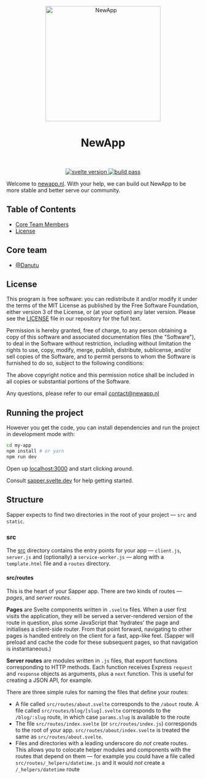 <div align="center">
  <br>
  <img alt="NewApp" src="https://newapp.nl/static/logo.svg" width="300px">
  <h1>NewApp</h1>
</div>
<br>
<p align="center">
  <a href="https://www.python.org/">
    <img src="https://img.shields.io/badge/svelte-v3.16-orange.svg" alt="svelte version">
  </a>
  <a href="#">
    <img src="https://img.shields.io/badge/build-passing-brightgreen.svg" alt="build pass">
  </a>
</p>

Welcome to [newapp.nl](https://newapp.nl). With your help, we can build out NewApp to be more stable and better serve our community.

## Table of Contents

- [Core Team Members](#core-team)
- [License](#license)

## Core team

- [@Danutu](https://newapp.nl/user/danutu/id%3D2)

## License

This program is free software: you can redistribute it and/or modify it under the terms of the MIT License as published by the Free Software Foundation, either version 3 of the License, or (at your option) any later version. Please see the [LICENSE](./LICENSE.md) file in our repository for the full text.

Permission is hereby granted, free of charge, to any person obtaining a copy of this software and associated documentation files (the "Software"), to deal in the Software without restriction, including without limitation the rights to use, copy, modify, merge, publish, distribute, sublicense, and/or sell copies of the Software, and to permit persons to whom the Software is furnished to do so, subject to the following conditions:

The above copyright notice and this permission notice shall be included in all copies or substantial portions of the Software.

Any questions, please refer to our email contact@newapp.nl

## Running the project

However you get the code, you can install dependencies and run the project in development mode with:

```bash
cd my-app
npm install # or yarn
npm run dev
```

Open up [localhost:3000](http://localhost:3000) and start clicking around.

Consult [sapper.svelte.dev](https://sapper.svelte.dev) for help getting started.


## Structure

Sapper expects to find two directories in the root of your project —  `src` and `static`.


### src

The [src](src) directory contains the entry points for your app — `client.js`, `server.js` and (optionally) a `service-worker.js` — along with a `template.html` file and a `routes` directory.


#### src/routes

This is the heart of your Sapper app. There are two kinds of routes — *pages*, and *server routes*.

**Pages** are Svelte components written in `.svelte` files. When a user first visits the application, they will be served a server-rendered version of the route in question, plus some JavaScript that 'hydrates' the page and initialises a client-side router. From that point forward, navigating to other pages is handled entirely on the client for a fast, app-like feel. (Sapper will preload and cache the code for these subsequent pages, so that navigation is instantaneous.)

**Server routes** are modules written in `.js` files, that export functions corresponding to HTTP methods. Each function receives Express `request` and `response` objects as arguments, plus a `next` function. This is useful for creating a JSON API, for example.

There are three simple rules for naming the files that define your routes:

* A file called `src/routes/about.svelte` corresponds to the `/about` route. A file called `src/routes/blog/[slug].svelte` corresponds to the `/blog/:slug` route, in which case `params.slug` is available to the route
* The file `src/routes/index.svelte` (or `src/routes/index.js`) corresponds to the root of your app. `src/routes/about/index.svelte` is treated the same as `src/routes/about.svelte`.
* Files and directories with a leading underscore do *not* create routes. This allows you to colocate helper modules and components with the routes that depend on them — for example you could have a file called `src/routes/_helpers/datetime.js` and it would *not* create a `/_helpers/datetime` route

